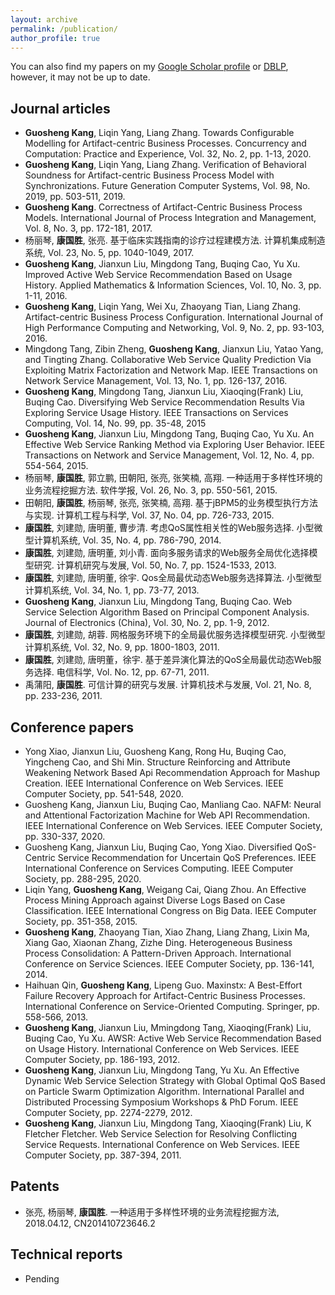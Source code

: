 ```yaml
---
layout: archive
permalink: /publication/
author_profile: true
---
```

You can also find my papers on my <a href="https://scholar.google.com.hk/citations?user=dGw4VPoAAAAJ&hl=en">Google Scholar profile</a> or <a href="https://dblp.org/pers/hd/k/Kang:Guosheng">DBLP</a>, however, it may not be up to date.

Journal articles
------
* **Guosheng Kang**, Liqin Yang, Liang Zhang. Towards Configurable Modelling for Artifact-centric Business Processes. Concurrency and Computation: Practice and Experience, Vol. 32, No. 2, pp. 1-13, 2020.
* **Guosheng Kang**, Liqin Yang, Liang Zhang. Verification of Behavioral Soundness for Artifact-centric Business Process Model with Synchronizations. Future Generation Computer Systems, Vol. 98, No. 2019, pp. 503-511, 2019.
* **Guosheng Kang**. Correctness of Artifact-Centric Business Process Models. International Journal of Process Integration and Management, Vol. 8, No. 3, pp. 172-181, 2017.
* 杨丽琴, **康国胜**, 张亮. 基于临床实践指南的诊疗过程建模方法. 计算机集成制造系统, Vol. 23, No. 5, pp. 1040-1049, 2017.
* **Guosheng Kang**, Jianxun Liu, Mingdong Tang, Buqing Cao, Yu Xu. Improved Active Web Service Recommendation Based on Usage History. Applied Mathematics & Information Sciences, Vol. 10, No. 3, pp. 1-11, 2016.
* **Guosheng Kang**, Liqin Yang, Wei Xu, Zhaoyang Tian, Liang Zhang. Artifact-centric Business Process Configuration. International Journal of High Performance Computing and Networking, Vol. 9, No. 2, pp. 93-103, 2016.
* Mingdong Tang, Zibin Zheng, **Guosheng Kang**, Jianxun Liu, Yatao Yang, and Tingting Zhang. Collaborative Web Service Quality Prediction Via Exploiting Matrix Factorization and Network Map. IEEE Transactions on Network Service Management, Vol. 13, No. 1, pp. 126-137, 2016.
* **Guosheng Kang**, Mingdong Tang, Jianxun Liu, Xiaoqing(Frank) Liu, Buqing Cao. Diversifying Web Service Recommendation Results Via Exploring Service Usage History. IEEE Transactions on Services Computing, Vol. 14, No. 99, pp. 35-48, 2015
* **Guosheng Kang**, Jianxun Liu, Mingdong Tang, Buqing Cao, Yu Xu. An Effective Web Service Ranking Method via Exploring User Behavior. IEEE Transactions on Network and Service Management, Vol. 12, No. 4, pp. 554-564, 2015.
* 杨丽琴, **康国胜**, 郭立鹏, 田朝阳, 张亮, 张笑楠, 高翔. 一种适用于多样性环境的业务流程挖掘方法. 软件学报, Vol. 26, No. 3, pp. 550-561, 2015.
* 田朝阳, **康国胜**, 杨丽琴, 张亮, 张笑楠, 高翔. 基于jBPM5的业务模型执行方法与实现. 计算机工程与科学, Vol. 37, No. 04, pp. 726-733, 2015.
* **康国胜**, 刘建勋, 唐明董, 曹步清. 考虑QoS属性相关性的Web服务选择. 小型微型计算机系统, Vol. 35, No. 4, pp. 786-790, 2014.
* **康国胜**, 刘建勋, 唐明董, 刘小青. 面向多服务请求的Web服务全局优化选择模型研究. 计算机研究与发展, Vol. 50, No. 7, pp. 1524-1533, 2013.
* **康国胜**, 刘建勋, 唐明董, 徐宇. Qos全局最优动态Web服务选择算法. 小型微型计算机系统, Vol. 34, No. 1, pp. 73-77, 2013.
* **Guosheng Kang**, Jianxun Liu, Mingdong Tang, Buqing Cao. Web Service Selection Algorithm Based on Principal Component Analysis. Journal of Electronics (China), Vol. 30, No. 2, pp. 1-9, 2012.
* **康国胜**, 刘建勋, 胡蓉. 网格服务环境下的全局最优服务选择模型研究. 小型微型计算机系统, Vol. 32, No. 9, pp. 1800-1803, 2011.
* **康国胜**, 刘建勋, 唐明董，徐宇. 基于差异演化算法的QoS全局最优动态Web服务选择. 电信科学, Vol. No. 12, pp. 67-71, 2011.
* 禹蒲阳, **康国胜**. 可信计算的研究与发展. 计算机技术与发展, Vol. 21, No. 8, pp. 233-236, 2011.

Conference papers
------
* Yong Xiao, Jianxun Liu, Guosheng Kang, Rong Hu, Buqing Cao, Yingcheng Cao, and Shi Min. Structure Reinforcing and Attribute Weakening Network Based Api Recommendation Approach for Mashup Creation. IEEE International Conference on Web Services. IEEE Computer Society, pp. 541-548, 2020.
* Guosheng Kang, Jianxun Liu, Buqing Cao, Manliang Cao. NAFM: Neural and Attentional Factorization Machine for Web API Recommendation. IEEE International Conference on Web Services. IEEE Computer Society, pp. 330-337, 2020.
* Guosheng Kang, Jianxun Liu, Buqing Cao, Yong Xiao. Diversified QoS-Centric Service Recommendation for Uncertain QoS Preferences. IEEE International Conference on Services Computing. IEEE Computer Society, pp. 288-295, 2020.
* Liqin Yang, **Guosheng Kang**, Weigang Cai, Qiang Zhou. An Effective Process Mining Approach against Diverse Logs Based on Case Classification. IEEE International Congress on Big Data. IEEE Computer Society, pp. 351-358, 2015. 
* **Guosheng Kang**, Zhaoyang Tian, Xiao Zhang, Liang Zhang, Lixin Ma, Xiang Gao, Xiaonan Zhang, Zizhe Ding. Heterogeneous Business Process Consolidation: A Pattern-Driven Approach. International Conference on Service Sciences. IEEE Computer Society, pp. 136-141, 2014.
* Haihuan Qin, **Guosheng Kang**, Lipeng Guo. Maxinstx: A Best-Effort Failure Recovery Approach for Artifact-Centric Business Processes. International Conference on Service-Oriented Computing. Springer, pp. 558-566, 2013.
* **Guosheng Kang**, Jianxun Liu, Mmingdong Tang, Xiaoqing(Frank) Liu, Buqing Cao, Yu Xu. AWSR: Active Web Service Recommendation Based on Usage History. International Conference on Web Services. IEEE Computer Society, pp. 186-193, 2012.
* **Guosheng Kang**, Jianxun Liu, Mingdong Tang, Yu Xu. An Effective Dynamic Web Service Selection Strategy with Global Optimal QoS Based on Particle Swarm Optimization Algorithm. International Parallel and Distributed Processing Symposium Workshops & PhD Forum. IEEE Computer Society,  pp. 2274-2279, 2012.
* **Guosheng Kang**, Jianxun Liu, Mingdong Tang, Xiaoqing(Frank) Liu, K Fletcher Fletcher. Web Service Selection for Resolving Conflicting Service Requests. International Conference on Web Services. IEEE Computer Society, pp. 387-394, 2011.

Patents
------
* 张亮, 杨丽琴, **康国胜**. 一种适用于多样性环境的业务流程挖掘方法, 2018.04.12, CN201410723646.2

Technical reports
------
* Pending
